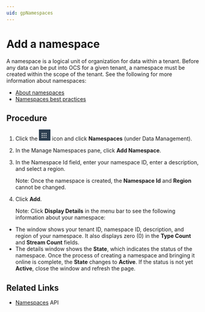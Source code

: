 ```yaml
---
uid: gpNamespaces
---
```


# Add a namespace

A namespace is a logical unit of organization for data within a tenant. Before any data can be put into OCS for a given tenant, a namespace must be created within the scope of the tenant. See the following for more information about namespaces:

- [About namespaces](xref:ccNamespaces)
- [Namespaces best practices](xref:bpNamespaces)

## Procedure

1. Click the ![Menu icon](images\menu-icon.png) icon and click **Namespaces** (under Data Management).


2. In the Manage Namespaces pane, click **Add Namespace**. 

3. In the Namespace Id field, enter your namespace ID, enter a description, and select a region. 

   Note: Once the namespace is created, the **Namespace Id** and **Region** cannot be changed.

4. Click **Add**.

   Note:  Click **Display Details** in the menu bar to see the following information about your namespace:
   
- The window shows your tenant ID, namespace ID, description, and region of your namespace. It also displays zero (0) in the **Type Count** and **Stream Count** fields.  
- The details window shows the **State**, which indicates the status of the namespace. Once the process of creating a namespace and bringing it online is complete, the **State** changes to **Active**. If the status is not yet **Active**, close the window and refresh the page. 

## Related Links

- [Namespaces](xref:AccountNamespace_1) API

